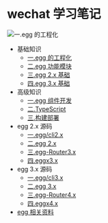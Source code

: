 
# wechat 学习笔记

![一.egg 的工程化](./src/.eggpress/public/home.png)

- 基础知识
  - [一.egg 的工程化](/web-wechat/base/engine/1.index.html)
  - [二.egg 功能模块](/web-wechat/base/project/1.index.html)
  - [三.egg 2.x 基础](/web-wechat/base/egg2.x/1.index.html)
  - [四.egg 3.x 基础](/web-wechat/base/egg3.x/1.index.html)
- 高级知识
  - [一.egg 组件开发](/web-wechat/senior/component/1.index.html)
  - [二.TypeScript](/web-wechat/senior/typescript/1.index.html)
  - [三.构建部署](/web-wechat/senior/deploy/1.index.html)
- egg 2.x 源码
  - [一.egg/cli2.x](/web-wechat/source/egg-cli2.x/1.index.html)
  - [二.egg 2.x](/web-wechat/source/egg2.x/1.index.html)
  - [三.egg-Router3.x](/web-wechat/source/egg-router3.x/1.index.html)
  - [四.eggx3.x](/web-wechat/source/eggx3.x/1.index.html)
- egg 3.x 源码
  - [一.egg/cli3.x](/web-wechat/source/egg-cli3.x/1.index.html)
  - [二.egg 3.x](/web-wechat/source/egg3.x/1.index.html)
  - [三.egg-Router4.x](/web-wechat/source/egg-router4.x/1.index.html)
  - [四.eggx4.x](/web-wechat/source/eggx4.x/1.index.html)
- [egg 相关资料](/web-wechat/source/eggx4.x/1.index.html)
